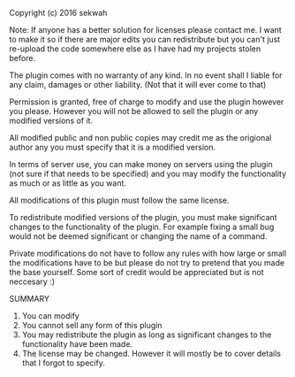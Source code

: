 Copyright (c) 2016 sekwah

Note: If anyone has a better solution for licenses please contact me. I want to
make it so if there are major edits you can redistribute but you can't just re-upload
the code somewhere else as I have had my projects stolen before.

The plugin comes with no warranty of any kind. In no event shall I liable for
any claim, damages or other liability. (Not that it will ever come to that)

Permission is granted, free of charge to modify and use the plugin however
you please. However you will not be allowed to sell the plugin or any modified
versions of it.

All modified public and non public copies may credit me as the origional author
any you must specify that it is a modified version.

In terms of server use, you can make money on servers using the plugin (not sure
if that needs to be specified) and you may modify the functionality as much or
as little as you want.

All modifications of this plugin must follow the same license.

To redistribute modified versions of the plugin, you must make significant
changes to the functionality of the plugin. For example fixing a small
bug would not be deemed significant or changing the name of a command.

Private modifications do not have to follow any rules with how large or small
the modifications have to be but please do not try to pretend that you made the base yourself.
Some sort of credit would be appreciated but is not neccesary :)

SUMMARY
1. You can modify
2. You cannot sell any form of this plugin
3. You may redistribute the plugin as long as significant
     changes to the functionality have been made.
4. The license may be changed. However it will mostly be to cover details
     that I forgot to specify.